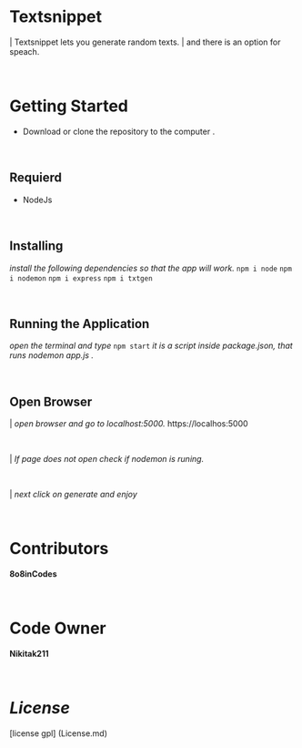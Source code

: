 # **Textsnippet** #
| Textsnippet lets you generate random texts.
| and there is an option for speach.

<br/>

# **Getting Started** #

* Download or clone the repository to the computer .

<br/>

## **Requierd** ##
* NodeJs

<br/>

## **Installing** ##
 *install the following dependencies so that the app will work.*
`npm i node`
`npm i nodemon`
`npm i express`
`npm i txtgen`

<br/>

## **Running the Application** ##
*open the terminal and type* `npm start` *it is a script inside package.json, that runs nodemon app.js .*

<br/>

## **Open Browser** ##
| *open browser and go to localhost:5000.*
 https://localhos:5000
 
 <br/>
 
| *If page does not open check if nodemon is runing.*

<br/>

| *next click on generate and enjoy*

<br/>

# **Contributors** #
 **8o8inCodes**

<br/>

# **Code Owner** #
 **Nikitak211**
 
<br/>

# *License* #
[license gpl] (License.md)

